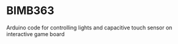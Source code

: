 # BIMB363
Arduino code for controlling lights and capacitive touch sensor on interactive game board

